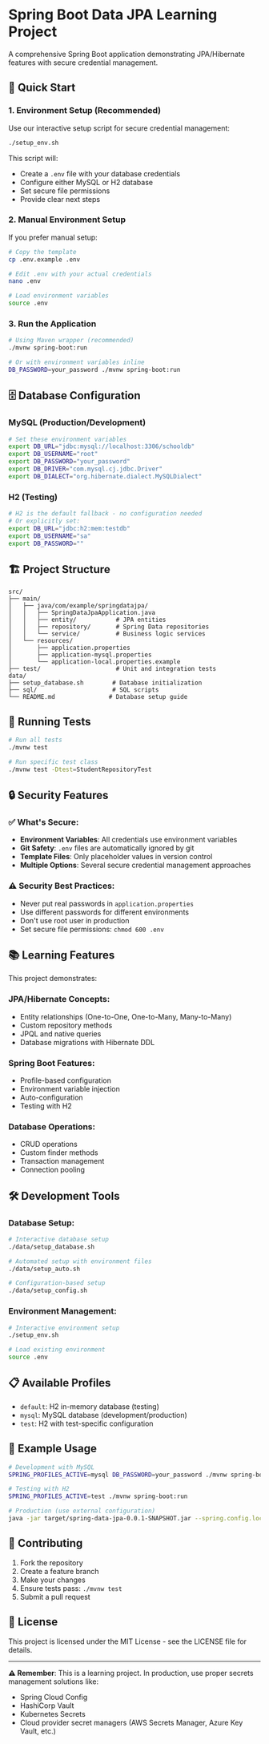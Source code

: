 # Spring Boot Data JPA Learning Project

A comprehensive Spring Boot application demonstrating JPA/Hibernate features with secure credential management.

## 🚀 Quick Start

### 1. Environment Setup (Recommended)

Use our interactive setup script for secure credential management:

```bash
./setup_env.sh
```

This script will:
- Create a `.env` file with your database credentials
- Configure either MySQL or H2 database
- Set secure file permissions
- Provide clear next steps

### 2. Manual Environment Setup

If you prefer manual setup:

```bash
# Copy the template
cp .env.example .env

# Edit .env with your actual credentials
nano .env

# Load environment variables
source .env
```

### 3. Run the Application

```bash
# Using Maven wrapper (recommended)
./mvnw spring-boot:run

# Or with environment variables inline
DB_PASSWORD=your_password ./mvnw spring-boot:run
```

## 🗄️ Database Configuration

### MySQL (Production/Development)
```bash
# Set these environment variables
export DB_URL="jdbc:mysql://localhost:3306/schooldb"
export DB_USERNAME="root"
export DB_PASSWORD="your_password"
export DB_DRIVER="com.mysql.cj.jdbc.Driver"
export DB_DIALECT="org.hibernate.dialect.MySQLDialect"
```

### H2 (Testing)
```bash
# H2 is the default fallback - no configuration needed
# Or explicitly set:
export DB_URL="jdbc:h2:mem:testdb"
export DB_USERNAME="sa"
export DB_PASSWORD=""
```

## 🏗️ Project Structure

```
src/
├── main/
│   ├── java/com/example/springdatajpa/
│   │   ├── SpringDataJpaApplication.java
│   │   ├── entity/           # JPA entities
│   │   ├── repository/       # Spring Data repositories
│   │   └── service/          # Business logic services
│   └── resources/
│       ├── application.properties
│       ├── application-mysql.properties
│       └── application-local.properties.example
├── test/                     # Unit and integration tests
data/
├── setup_database.sh        # Database initialization
├── sql/                     # SQL scripts
└── README.md               # Database setup guide
```

## 🧪 Running Tests

```bash
# Run all tests
./mvnw test

# Run specific test class
./mvnw test -Dtest=StudentRepositoryTest
```

## 🔒 Security Features

### ✅ What's Secure:
- **Environment Variables**: All credentials use environment variables
- **Git Safety**: `.env` files are automatically ignored by git
- **Template Files**: Only placeholder values in version control
- **Multiple Options**: Several secure credential management approaches

### ⚠️ Security Best Practices:
- Never put real passwords in `application.properties`
- Use different passwords for different environments
- Don't use root user in production
- Set secure file permissions: `chmod 600 .env`

## 📚 Learning Features

This project demonstrates:

### JPA/Hibernate Concepts:
- Entity relationships (One-to-One, One-to-Many, Many-to-Many)
- Custom repository methods
- JPQL and native queries
- Database migrations with Hibernate DDL

### Spring Boot Features:
- Profile-based configuration
- Environment variable injection
- Auto-configuration
- Testing with H2

### Database Operations:
- CRUD operations
- Custom finder methods
- Transaction management
- Connection pooling

## 🛠️ Development Tools

### Database Setup:
```bash
# Interactive database setup
./data/setup_database.sh

# Automated setup with environment files
./data/setup_auto.sh

# Configuration-based setup
./data/setup_config.sh
```

### Environment Management:
```bash
# Interactive environment setup
./setup_env.sh

# Load existing environment
source .env
```

## 📋 Available Profiles

- `default`: H2 in-memory database (testing)
- `mysql`: MySQL database (development/production)
- `test`: H2 with test-specific configuration

## 🎯 Example Usage

```bash
# Development with MySQL
SPRING_PROFILES_ACTIVE=mysql DB_PASSWORD=your_password ./mvnw spring-boot:run

# Testing with H2
SPRING_PROFILES_ACTIVE=test ./mvnw spring-boot:run

# Production (use external configuration)
java -jar target/spring-data-jpa-0.0.1-SNAPSHOT.jar --spring.config.location=classpath:/application.properties,/etc/myapp/application.properties
```

## 🤝 Contributing

1. Fork the repository
2. Create a feature branch
3. Make your changes
4. Ensure tests pass: `./mvnw test`
5. Submit a pull request

## 📄 License

This project is licensed under the MIT License - see the LICENSE file for details.

---

**⚠️ Remember**: This is a learning project. In production, use proper secrets management solutions like:
- Spring Cloud Config
- HashiCorp Vault
- Kubernetes Secrets
- Cloud provider secret managers (AWS Secrets Manager, Azure Key Vault, etc.)
